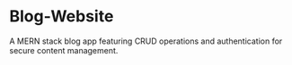 # Blog-Website
A MERN stack blog app featuring CRUD operations and authentication for secure content management.
